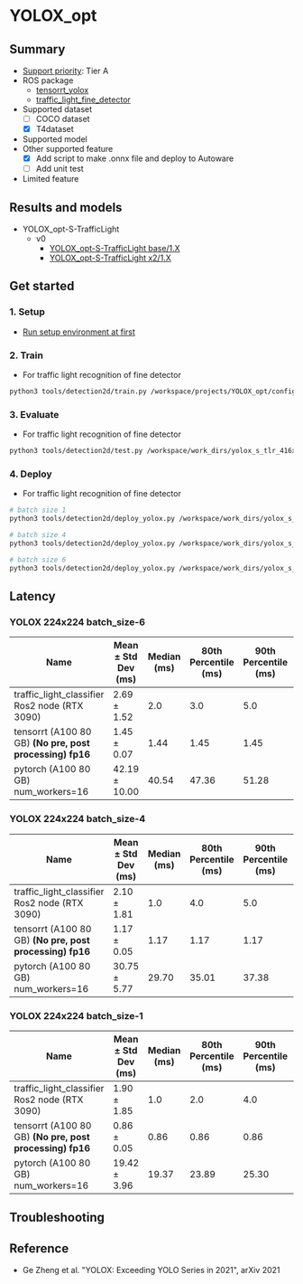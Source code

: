 # YOLOX_opt
## Summary

- [Support priority](https://github.com/tier4/AWML/blob/main/docs/design/autoware_ml_design.md#support-priority): Tier A
- ROS package
  - [tensorrt_yolox](https://github.com/autowarefoundation/autoware.universe/tree/main/perception/tensorrt_yolox)
  - [traffic_light_fine_detector](https://github.com/autowarefoundation/autoware.universe/tree/main/perception/autoware_traffic_light_fine_detector)
- Supported dataset
  - [ ] COCO dataset
  - [x] T4dataset
- Supported model
- Other supported feature
  - [x] Add script to make .onnx file and deploy to Autoware
  - [ ] Add unit test
- Limited feature

## Results and models

- YOLOX_opt-S-TrafficLight
  - v0
    - [YOLOX_opt-S-TrafficLight base/1.X](./docs/YOLOX_opt-S-TrafficLight/v1/base.md)
    - [YOLOX_opt-S-TrafficLight x2/1.X](./docs/YOLOX_opt-S-TrafficLight/v1/x2.md)

## Get started
### 1. Setup

- [Run setup environment at first](/tools/setting_environment/)

### 2. Train

- For traffic light recognition of fine detector

```bash
python3 tools/detection2d/train.py /workspace/projects/YOLOX_opt/configs/t4dataset/YOLOX_opt-S-TrafficLight/yolox_s_tlr_416x416_pedcar_t4dataset.py
```

### 3. Evaluate

- For traffic light recognition of fine detector

```bash
python3 tools/detection2d/test.py /workspace/work_dirs/yolox_s_tlr_416x416_pedcar_t4dataset/yolox_s_tlr_416x416_pedcar_t4dataset.py /workspace/work_dirs/yolox_s_tlr_416x416_pedcar_t4dataset/epoch_300.pth
```

### 4. Deploy

- For traffic light recognition of fine detector

```bash
# batch size 1
python3 tools/detection2d/deploy_yolox.py /workspace/work_dirs/yolox_s_tlr_416x416_pedcar_t4dataset/epoch_300.pth --input_size 416 416 --model yolox-s --batch_size 1 --output_onnx_file tlr_car_ped_yolox_s_batch_1.onnx

# batch size 4
python3 tools/detection2d/deploy_yolox.py /workspace/work_dirs/yolox_s_tlr_416x416_pedcar_t4dataset/epoch_300.pth --input_size 416 416 --model yolox-s --batch_size 4 --output_onnx_file tlr_car_ped_yolox_s_batch_4.onnx

# batch size 6
python3 tools/detection2d/deploy_yolox.py /workspace/work_dirs/yolox_s_tlr_416x416_pedcar_t4dataset/epoch_300.pth --input_size 416 416 --model yolox-s --batch_size 6 --output_onnx_file tlr_car_ped_yolox_s_batch_6.onnx
```

## Latency

### YOLOX 224x224 batch_size-6

| Name                                                    | Mean ± Std Dev (ms) | Median (ms) | 80th Percentile (ms) | 90th Percentile (ms) | 95th Percentile (ms) | 99th Percentile (ms)   |  
|---------------------------------------------------------|----------------------|------------|----------------------|----------------------|----------------------|------------------------|  
| traffic_light_classifier Ros2 node (RTX 3090)           | 2.69 ± 1.52          | 2.0        | 3.0                  | 5.0                  | 6.0                  | 8.00                   |  
| tensorrt (A100 80 GB) **(No pre, post processing) fp16**| 1.45 ± 0.07          | 1.44       | 1.45                 | 1.45                 | 1.45                 | 1.46                   |
| pytorch (A100 80 GB) num_workers=16                     | 42.19 ± 10.00        | 40.54      | 47.36                | 51.28                | 55.14                | 68.69                  |  

### YOLOX 224x224 batch_size-4

| Name                                                    | Mean ± Std Dev (ms) | Median (ms) | 80th Percentile (ms) | 90th Percentile (ms) | 95th Percentile (ms) | 99th Percentile (ms)   |  
|---------------------------------------------------------|----------------------|------------|----------------------|----------------------|----------------------|------------------------|  
| traffic_light_classifier Ros2 node (RTX 3090)           | 2.10 ± 1.81          | 1.0        | 4.0                  | 5.0                  | 6.0                  | 8.00                   |  
| tensorrt (A100 80 GB) **(No pre, post processing) fp16**| 1.17 ± 0.05          | 1.17       | 1.17                 | 1.17                 | 1.18                 | 1.18                   |
| pytorch (A100 80 GB) num_workers=16                     | 30.75 ± 5.77         | 29.70      | 35.01                | 37.38                | 39.46                | 46.72                  |  

### YOLOX 224x224 batch_size-1

| Name                                                    | Mean ± Std Dev (ms) | Median (ms) | 80th Percentile (ms) | 90th Percentile (ms) | 95th Percentile (ms) | 99th Percentile (ms)   |  
|---------------------------------------------------------|----------------------|------------|----------------------|----------------------|----------------------|------------------------|  
| traffic_light_classifier Ros2 node (RTX 3090)           | 1.90 ± 1.85          | 1.0        | 2.0                  | 4.0                  | 5.0                  | 6.00                   |  
| tensorrt (A100 80 GB) **(No pre, post processing) fp16**| 0.86 ± 0.05          | 0.86       | 0.86                 | 0.86                 | 0.86                 | 0.87                   |  
| pytorch (A100 80 GB) num_workers=16                     | 19.42 ± 3.96         | 19.37      | 23.89                | 25.30                | 26.37                | 29.27                  |  


## Troubleshooting

## Reference

- Ge Zheng et al. "YOLOX: Exceeding YOLO Series in 2021", arXiv 2021
